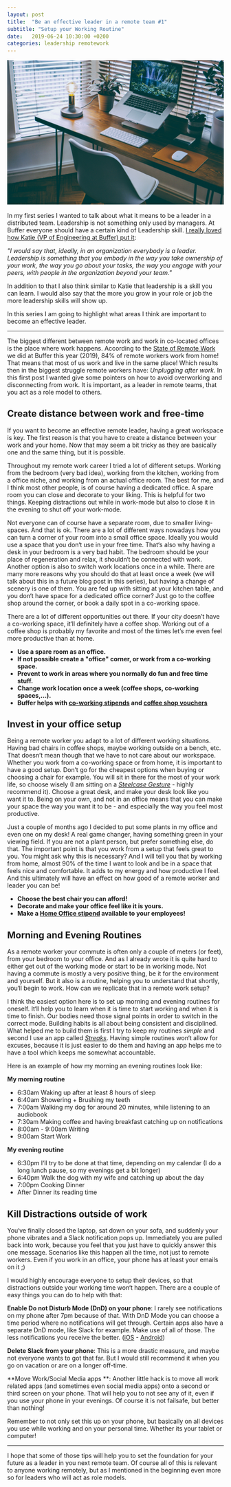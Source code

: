 ```yaml
---
layout: post
title:  "Be an effective leader in a remote team #1"
subtitle: "Setup your Working Routine"
date:   2019-06-24 10:30:00 +0200
categories: leadership remotework
---
```

![Source: Photo by Nathan Riley on Unsplash](/assets/desk.jpeg)

In my first series I wanted to talk about what it means to be a leader in a distributed team. Leadership is not something only used by managers. At Buffer everyone should have a certain kind of Leadership skill. [I really loved how Katie (VP of Engineering at Buffer) put it](https://marcusblankenship.com/how-buffer-com-develops-engineering-leadership-skills-from-day-1-with-katie-womersley/): 

*"I would say that, ideally, in an organization everybody is a leader. Leadership is something that you embody in the way you take ownership of your work, the way you go about your tasks, the way you engage with your peers, with people in the organization beyond your team."*

In addition to that I also think similar to Katie that leadership is a skill you can learn. I would also say that the more you grow in your role or job the more leadership skills will show up.

In this series I am going to highlight what areas I think are important to become an effective leader.

----


The biggest different between remote work and work in co-located offices is the place where work happens. According to the [State of Remote Work](https://buffer.com/state-of-remote-work-2019 "State of Remote Work") we did at Buffer this year (2019), 84% of remote workers work from home! That means that most of us work and live in the same place! Which results then in the biggest struggle remote workers have: *Unplugging after work*. 
In this first post I wanted give some pointers on how to avoid overworking and disconnecting from work. It is important, as a leader in remote teams, that you act as a role model to others. 

## Create distance between work and free-time
If you want to become an effective remote leader, having a great workspace is key. The first reason is that you have to create a distance between your work and your home. Now that may seem a bit tricky as they are basically one and the same thing, but it is possible.

Throughout my remote work career I tried a lot of different setups. Working from the bedroom (very bad idea), working from the kitchen, working from a office niche, and working from an actual office room. The best for me, and I think most other people, is of course having a dedicated office. A spare room you can close and decorate to your liking. This is helpful for two things. Keeping distractions out while in work-mode but also to close it in the evening to shut off your work-mode.

Not everyone can of course have a separate room, due to smaller living-spaces. And that is ok. There are a lot of different ways nowadays how you can turn a corner of your room into a small office space. Ideally you would use a space that you don‘t use in your free time. That‘s also why having a desk in your bedroom is a very bad habit. The bedroom should be your place of regeneration and relax, it shouldn‘t be connected with work.
Another option is also to switch work locations once in a while. There are many more reasons why you should do that at least once a week (we will talk about this in a future blog post in this series), but having a change of scenery is one of them. You are fed up with sitting at your kitchen table, and you don‘t have space for a dedicated office corner? Just go to the coffee shop around the corner, or book a daily spot in a co-working space. 

There are a lot of different opportunities out there. If your city doesn’t have a co-working space, it‘ll definitely have a coffee shop. Working out of a coffee shop is probably my favorite and most of the times let’s me even feel more productive than at home.

- **Use a spare room as an office.**
- **If not possible create a "office" corner, or work from a co-working space.**
- **Prevent to work in areas where you normally do fun and free time stuff.**
- **Change work location once a week (coffee shops, co-working spaces,...).**
- **Buffer helps with [co-working stipends](https://open.buffer.com/benefits-remote-company/ "co-working stipends") and [coffee shop vouchers](https://open.buffer.com/coffee-shop-working/ "coffee shop vouchers")**

## Invest in your office setup
Being a remote worker you adapt to a lot of different working situations. Having bad chairs in coffee shops, maybe working outside on a bench, etc. That doesn’t mean though that we have to not care about our workspace. Whether you work from a co-working space or from home, it is important to have a good setup. Don’t go for the cheapest options when buying or choosing a chair for example. You will sit in there for the most of your work life, so choose wisely (I am sitting on a *[Steelcase Gesture](https://www.steelcase.com/products/office-chairs/gesture/ "Steelcase Gesture")* - highly recommend it). Choose a great desk, and make your desk look like you want it to. Being on your own, and not in an office means that you can make your space the way you want it to be - and especially the way you feel most productive. 

Just a couple of months ago I decided to put some plants in my office and even one on my desk! A real game changer, having something green in your viewing field. If you are not a plant person, but prefer something else, do that. The important point is that you work from a setup that feels great to you. 
You might ask why this is necessary? And I will tell you that by working from home, almost 90% of the time I want to look and be in a space that feels nice and comfortable. It adds to my energy and how productive I feel. And this ultimately will have an effect on how good of a remote worker and leader you can be!

- **Choose the best chair you can afford!**
- **Decorate and make your office feel like it is yours.**
- **Make a [Home Office stipend](https://open.buffer.com/benefits-remote-company/ "home office stipend") available to your employees!**

## Morning and Evening Routines
As a remote worker your commute is often only a couple of meters (or feet), from your bedroom to your office. And as I already wrote it is quite hard to either get out of the working mode or start to be in working mode. Not having a commute is mostly a very positive thing, be it for the environment and yourself. But it also is a routine, helping you to understand that shortly, you‘ll begin to work. How can we replicate that in a remote work setup?   

I think the easiest option here is to set up morning and evening routines for oneself. It‘ll help you to learn when it is time to start working and when it is time to finish. Our bodies need those signal points in order to switch in the correct mode. Building habits is all about being consistent and disciplined. What helped me to build them is first I try to keep my routines *simple* and second I use an app called *[Streaks](https://streaksapp.com/ "Streaks")*. Having simple routines won‘t allow for excuses, because it is just easier to do them and having an app helps me to have a tool which keeps me somewhat accountable.

Here is an example of how my morning an evening routines look like:

**My morning routine**
- 6:30am Waking up after at least 8 hours of sleep
- 6:40am Showering + Brushing my teeth
- 7:00am Walking my dog for around 20 minutes, while listening to an audiobook
- 7:30am Making coffee and having breakfast catching up on notifications
- 8:00am - 9:00am Writing
- 9:00am Start Work

**My evening routine**
- 6:30pm I‘ll try to be done at that time, depending on my calendar (I do a long lunch pause, so my evenings get a bit longer)
- 6:40pm Walk the dog with my wife and catching up about the day
- 7:00pm Cooking Dinner 
- After Dinner its reading time

## Kill Distractions outside of work
You‘ve finally closed the laptop, sat down on your sofa, and suddenly your phone vibrates and a Slack notification pops up. Immediately you are pulled back into work, because you feel that you just have to quickly answer this one message. Scenarios like this happen all the time, not just to remote workers. Even if you work in an office, your phone has at least your emails on it ;) 

I would highly encourage everyone to setup their devices, so that distractions outside your working time won‘t happen. There are a couple of easy things you can do to help with that:

**Enable Do not Disturb Mode (DnD) on your phone**: I rarely see notifications on my phone after 7pm because of that. With DnD Mode you can choose a time period where no notifications will get through. Certain apps also have a separate DnD mode, like Slack for example. Make use of all of those. The less notifications you receive the better. ([iOS](https://support.apple.com/en-us/HT204321 "iOS Instructions") - [Android](https://support.google.com/android/answer/9069335?hl=en "Android Instructions"))

**Delete Slack from your phone**: This is a more drastic measure, and maybe not everyone wants to got that far. But I would still recommend it when you go on vacation or are on a longer off-time. 

**Move Work/Social Media apps **: Another little hack is to move all work related  apps (and sometimes even social media apps) onto a second or third screen on your phone. That will help you to not see any of it, even if you use your phone in your evenings. Of course it is not failsafe, but better than nothing!

Remember to not only set this up on your phone, but basically on all devices you use while working and on your personal time. Whether its your tablet or computer!

---- 

I hope that some of those tips will help you to set the foundation for your future as a leader in you next remote team. Of course all of this is relevant to anyone working remotely, but as I mentioned in the beginning even more so for leaders who will act as role models.